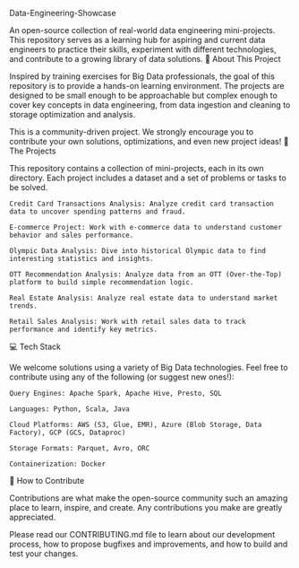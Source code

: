 Data-Engineering-Showcase

An open-source collection of real-world data engineering mini-projects. This repository serves as a learning hub for aspiring and current data engineers to practice their skills, experiment with different technologies, and contribute to a growing library of data solutions.
🚀 About This Project

Inspired by training exercises for Big Data professionals, the goal of this repository is to provide a hands-on learning environment. The projects are designed to be small enough to be approachable but complex enough to cover key concepts in data engineering, from data ingestion and cleaning to storage optimization and analysis.

This is a community-driven project. We strongly encourage you to contribute your own solutions, optimizations, and even new project ideas!
📂 The Projects

This repository contains a collection of mini-projects, each in its own directory. Each project includes a dataset and a set of problems or tasks to be solved.

    Credit Card Transactions Analysis: Analyze credit card transaction data to uncover spending patterns and fraud.

    E-commerce Project: Work with e-commerce data to understand customer behavior and sales performance.

    Olympic Data Analysis: Dive into historical Olympic data to find interesting statistics and insights.

    OTT Recommendation Analysis: Analyze data from an OTT (Over-the-Top) platform to build simple recommendation logic.

    Real Estate Analysis: Analyze real estate data to understand market trends.

    Retail Sales Analysis: Work with retail sales data to track performance and identify key metrics.

💻 Tech Stack

We welcome solutions using a variety of Big Data technologies. Feel free to contribute using any of the following (or suggest new ones!):

    Query Engines: Apache Spark, Apache Hive, Presto, SQL

    Languages: Python, Scala, Java

    Cloud Platforms: AWS (S3, Glue, EMR), Azure (Blob Storage, Data Factory), GCP (GCS, Dataproc)

    Storage Formats: Parquet, Avro, ORC

    Containerization: Docker

🤝 How to Contribute

Contributions are what make the open-source community such an amazing place to learn, inspire, and create. Any contributions you make are greatly appreciated.

Please read our CONTRIBUTING.md file to learn about our development process, how to propose bugfixes and improvements, and how to build and test your changes.

